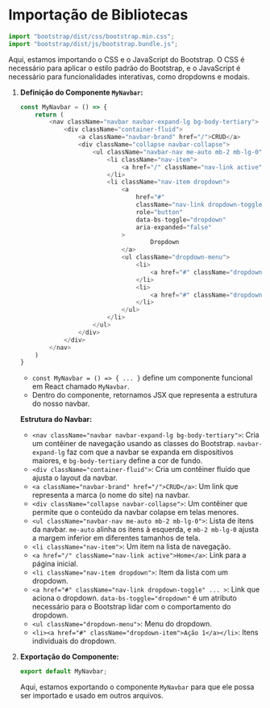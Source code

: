 # Importação de Bibliotecas

   ```javascript
   import "bootstrap/dist/css/bootstrap.min.css";
   import "bootstrap/dist/js/bootstrap.bundle.js";
   ```

   Aqui, estamos importando o CSS e o JavaScript do Bootstrap. O CSS é necessário para aplicar o estilo padrão do Bootstrap, e o JavaScript é necessário para funcionalidades interativas, como dropdowns e modais.

1. **Definição do Componente `MyNavbar`:**

   ```javascript
   const MyNavbar = () => {
       return (
           <nav className="navbar navbar-expand-lg bg-body-tertiary">
               <div className="container-fluid">
                   <a className="navbar-brand" href="/">CRUD</a>
                   <div className="collapse navbar-collapse">
                       <ul className="navbar-nav me-auto mb-2 mb-lg-0">
                           <li className="nav-item">
                               <a href="/" className="nav-link active">Home</a>
                           </li>
                           <li className="nav-item dropdown"> 
                               <a 
                                   href="#" 
                                   className="nav-link dropdown-toggle"
                                   role="button"
                                   data-bs-toggle="dropdown"
                                   aria-expanded="false"
                               >
                                       Dropdown
                               </a>
                               <ul className="dropdown-menu">
                                   <li>
                                       <a href="#" className="dropdown-item">Ação 1</a>
                                   </li>
                                   <li>
                                       <a href="#" className="dropdown-item">Ação 2</a>
                                   </li>
                               </ul>
                           </li>
                       </ul>
                   </div>
               </div>
           </nav>
       )
   }
   ```

   - `const MyNavbar = () => { ... }` define um componente funcional em React chamado `MyNavbar`.
   - Dentro do componente, retornamos JSX que representa a estrutura do nosso navbar.

   **Estrutura do Navbar:**
   - `<nav className="navbar navbar-expand-lg bg-body-tertiary">`: Cria um contêiner de navegação usando as classes do Bootstrap. `navbar-expand-lg` faz com que a navbar se expanda em dispositivos maiores, e `bg-body-tertiary` define a cor de fundo.
   - `<div className="container-fluid">`: Cria um contêiner fluído que ajusta o layout da navbar.
   - `<a className="navbar-brand" href="/">CRUD</a>`: Um link que representa a marca (o nome do site) na navbar.
   - `<div className="collapse navbar-collapse">`: Um contêiner que permite que o conteúdo da navbar colapse em telas menores.
   - `<ul className="navbar-nav me-auto mb-2 mb-lg-0">`: Lista de itens da navbar. `me-auto` alinha os itens à esquerda, e `mb-2 mb-lg-0` ajusta a margem inferior em diferentes tamanhos de tela.
   - `<li className="nav-item">`: Um item na lista de navegação.
   - `<a href="/" className="nav-link active">Home</a>`: Link para a página inicial.
   - `<li className="nav-item dropdown">`: Item da lista com um dropdown.
   - `<a href="#" className="nav-link dropdown-toggle" ... >`: Link que aciona o dropdown. `data-bs-toggle="dropdown"` é um atributo necessário para o Bootstrap lidar com o comportamento do dropdown.
   - `<ul className="dropdown-menu">`: Menu do dropdown.
   - `<li><a href="#" className="dropdown-item">Ação 1</a></li>`: Itens individuais do dropdown.

2. **Exportação do Componente:**

   ```javascript
   export default MyNavbar;
   ```

   Aqui, estamos exportando o componente `MyNavbar` para que ele possa ser importado e usado em outros arquivos.
